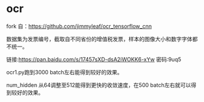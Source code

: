 # ocr

fork 自：https://github.com/jimmyleaf/ocr_tensorflow_cnn


数据集为发票编号，截取自不同省份的增值税发票，样本的图像大小和数字字体都不统一。

链接:https://pan.baidu.com/s/17457sXD-dsA2iWOKK6-xYw  密码:9uq5

ocr1.py跑到3000 batch左右能得到较好的效果。

num_hidden 从64调整至512能得到更快的收敛速度，在500 batch左右就可以得到较好的效果。